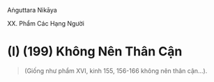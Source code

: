 Aṅguttara Nikāya

XX. Phẩm Các Hạng Người

# (I) (199) Không Nên Thân Cận

> (Giống như phẩm XVI, kinh 155, 156-166 không nên thân cận...).

